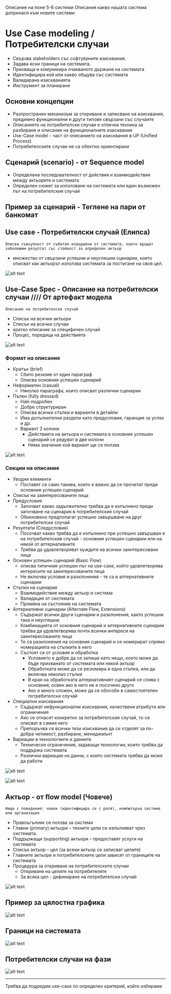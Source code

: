 Описание на поне 5-6 системи
Описания какво нашата система допринася към новите системи

# Use Case modeling / Потребителски случаи

- Свързва stakeholders със софтуерните изисквания.
- Задава ясни граници на системата.
- Прихваща и комуникира очакваното държане на системата
- Идентифицира кой или какво общува със системата
- Валидирана изискванията
- Инструмент за планиране

## Основни концепции

- Разпространен механизъм за откриване и записване на изисквания, предимно функционални и други типове свързани със случаите
- Описанието на потребителски случаи е отлична техника за разбиране и описание на функционалните изисквания
- Use-Case model - част от описанието на изисквания в UP (Unified Process)
- Потребителските случаи не са обектно ориентирани

## Сценарий (scenario) - от Sequence model

- Определена последователност от действия и взаимодействия между актьорите и системата
- Определен сюжет за използване на системата или един възможен път на потребителския случай

## Пример за сценарий - Теглене на пари от банкомат

## Use case - Потребителски случай (Елипса)
    Описва съвкупност от събития извършени от системата, които връщат забележим резултат със стойност за определен актьор

- множество от свързани успешни и неуспешни сценарии, които описват как актьорът използва системата за постигане на своя цел. 

![alt text](image-1.png)

## Use-Case Spec - Описание на потребителски случаи //// От артефакт модела
    Описание на потребителски случай

- Списък на всички актьори
- Списък на всички случаи
- кратко описание за специфичен случай
- Процес, поредица на действията

![alt text](image-2.png)

### Формат на описание

- Кратък (brief)
    - Сбито резюме от един параграф
    - Описва основния успешен сценарий
- Неформален (casual)
    - Няколко параграфа, които описват различни сценарии
- Пълен (fully dressed)
    - Най-подробен
    - Добре структуриран
    - Описва всички стъпки и варианти в детайли
    - Има допълнителни раздели като предусловия, гаранция за успех и др.
    - Вариант 2 колони
        - Действията на актьора и системата в основния успешен сценарий се редуват в две колони
        - Няма значение кой вариант ще се ползва

![alt text](image-6.png)

### Секции на описание

- Уводни елементи
    - Поставят се само такива, които е важно да се прочетат преди основния успешен сценарий
- Списък на заинтересованите лица
- Предусловия
    - Започват какво задължително трябва да е изпълнено преди започване на сценария в потребителския случай
    - Обикновено предполагат успешно завършване на друг потребителски случай
- Резултати (Следусловия)
    - Посочват какво трябва да е изпълнено при успешно завършван е на потребителския случай - основния успешен сценарии или на някой от алтернативните
    - Трябва да удовлетворяват нуждите на всички заинтересовани лица
- Основен успешен сценарий (Basic Flow)
    - описва типичния успешен път на use-case, който удовлетворява интересите на заинтересованите лица
    - Не включва условия и разклонения - те са в алтернативните сценарии
- Стъпки на сценария
    - Взаимодействие между актьор и система
    - Валидация от системата
    - Промяна на състояние на системата
- Алтернативни сценарии (Alternate Flow, Extensions)
    - Съдържат всички други сценарии и разклонения, както успешни така и неуспешни
    -  Комбинацията от основния сценарий и алтернативните сценарии трябва да удовлетворява почти всички интереси на заинтересованите лица
    - Те са разклонения на основния сценарий и се номерират спрямо номерацията на стъпките в него
    - Състоят се от условие и обработка
        - Условието е добре да се запише като нещо, което може да бъде прихванато от системата или някой актьор
        - Обработката може да се резюмира в една стъпка, или да включва няколко стъпки
        - В края на обработката алтернативният сценарий се слива с основния, освен ако в него не е посочено друго
        - Ако е много сложен, може да се обособи в самостоятелен потребителски случай
- Специални изисквания
    - Съдържат нефункционални изисквания, качествени атрибути или ограничения
    - Ако се отнасят конкретно за потребителския случай, то се описват в самия него
    - Препоръчва се всички тези изисквания да се отделят за по-добра четимост, разбиране, мениджмънт
- Вариации в технологиите и данните
    - Технически ограничения, задаващи технологии, които трябва да поддържа системата
    - Различни вариации на данни, с които системата трябва да може да работи

![alt text](image-4.png)

![alt text](image-5.png)

## Актьор - от flow model (Човече)
    Неща с поведение: човек (идентифицира се с роля), компютърна система или организация

- Правоъгълник се ползва за системи
- Главни (primary) актьори – техните цели се изпълняват чрез системата.
- Поддържащи (supporting) актьори – предоставят услуги на системата
- Списък актьор – цел (за всеки актьор се записват целите)
- Главните актьори и потребителските цели зависят от границите на системата
- Процедура за откриване на потребителските случаи
    - Откриване на целите на потребителите
    - За всяка цел - дефиниране на потребителски случай

![alt text](image.png)

## Пример за цялостна графика

![alt text](image-3.png)

## Граници на системата

![alt text](image-7.png)

## Потребителски случаи на фази

![alt text](image-8.png)

-----------------
Трябва да подредим use-case по определен критерий,
който избираме